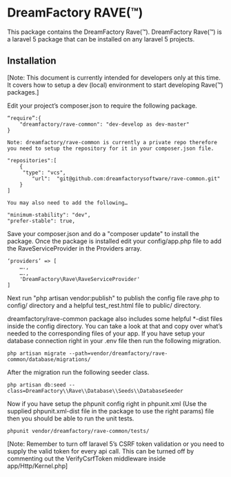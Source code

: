 # DreamFactory RAVE(™)

This package contains the DreamFactory Rave(™). DreamFactory Rave(™) is a laravel 5 package that can be installed on any laravel 5 projects. 


## Installation

[Note: This document is currently intended for developers only at this time. It covers how to setup a dev (local) environment to start developing Rave(™) packages.]


Edit your project’s composer.json to require the following package.

	“require”:{
		"dreamfactory/rave-common": "dev-develop as dev-master"
	}

	Note: dreamfactory/rave-common is currently a private repo therefore you need to setup the repository for it in your composer.json file.

	"repositories":[
		{
		 "type": "vcs",
		 	"url":  "git@github.com:dreamfactorysoftware/rave-common.git"
		}
	]

	You may also need to add the following…

	"minimum-stability": "dev",
	"prefer-stable": true,


Save your composer.json and do a "composer update" to install the package.
Once the package is installed edit your config/app.php file to add the RaveServiceProvider in the Providers array.

	‘providers’ => [
		….,
		….,
		'DreamFactory\Rave\RaveServiceProvider'
	]

Next run "php artisan vendor:publish" to publish the config file rave.php to config/ directory and a helpful test_rest.html file to public/ directory.

dreamfactory/rave-common package also includes some helpful *-dist files inside the config directory. You can take a look at that and copy over what’s needed to the corresponding files of your app.
If you have setup your database connection right in your .env file then run the following migration.
	
	php artisan migrate --path=vendor/dreamfactory/rave-common/database/migrations/

After the migration run the following seeder class.

	php artisan db:seed --class=DreamFactory\\Rave\\Database\\Seeds\\DatabaseSeeder

Now if you have setup the phpunit config right in phpunit.xml (Use the supplied phpunit.xml-dist file in the package to use the right params) file then you should be able to run the unit tests.

	phpunit vendor/dreamfactory/rave-common/tests/

[Note: Remember to turn off laravel 5’s CSRF token validation or you need to supply the valid token for every api call. This can be turned off by commenting out the VerifyCsrfToken middleware inside app/Http/Kernel.php]
